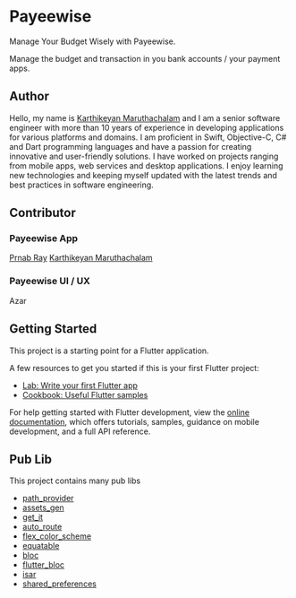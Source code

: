 # Payeewise
Manage Your Budget Wisely with Payeewise.

Manage the budget and transaction in you bank accounts / your payment apps.

## Author
Hello, my name is [Karthikeyan Maruthachalam](https://www.linkedin.com/in/karthikeyan-maruthachalam-67a445136/) and I am a senior software engineer with more than 10 years of experience in developing applications for various platforms and domains. I am proficient in Swift, Objective-C, C# and Dart programming languages and have a passion for creating innovative and user-friendly solutions. I have worked on projects ranging from mobile apps, web services and desktop applications. I enjoy learning new technologies and keeping myself updated with the latest trends and best practices in software engineering.

## Contributor
### Payeewise App
[Prnab Ray](https://github.com/iampranabray)
[Karthikeyan Maruthachalam](https://github.com/karthikeyanmarutham)

### Payeewise UI / UX
Azar

## Getting Started

This project is a starting point for a Flutter application.

A few resources to get you started if this is your first Flutter project:

- [Lab: Write your first Flutter app](https://docs.flutter.dev/get-started/codelab)
- [Cookbook: Useful Flutter samples](https://docs.flutter.dev/cookbook)

For help getting started with Flutter development, view the
[online documentation](https://docs.flutter.dev/), which offers tutorials,
samples, guidance on mobile development, and a full API reference.

## Pub Lib

This project contains many pub libs
- [path_provider](https://pub.dev/packages/path_provider)
- [assets_gen](https://pub.dev/packages/assets_gen)
- [get_it](https://pub.dev/packages/get_it)
- [auto_route](https://pub.dev/packages/auto_route)
- [flex_color_scheme](https://pub.dev/packages/flex_color_scheme)
- [equatable](https://pub.dev/packages/)
- [bloc](https://pub.dev/packages/equatable)
- [flutter_bloc](https://pub.dev/packages/flutter_bloc)
- [isar](https://pub.dev/packages/isar)
- [shared_preferences](https://pub.dev/packages/shared_preferences)

<!--
## Figma UI/UX
[Payeewise](https://www.figma.com/file/BnVUkszis0Ppzy378tC0Bq/payeewise?type=design&node-id=0:1&mode=design&t=iem8YiBEgyAsyIoT-1)
-->
